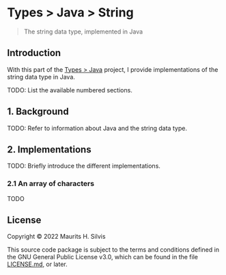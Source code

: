 # Types > Java > String

> The string data type, implemented in Java

## Introduction

With this part of the [Types > Java](..) project, I provide implementations of the string data type in Java.

TODO: List the available numbered sections.

## 1. Background

TODO: Refer to information about Java and the string data type.

## 2. Implementations

TODO: Briefly introduce the different implementations.

### 2.1 An array of characters

TODO

## License

Copyright © 2022 Maurits H. Silvis

This source code package is subject to the terms and conditions defined in the GNU General Public License v3.0, which can be found in the file [LICENSE.md](../../../../../../../../LICENSE.md), or later.
